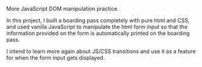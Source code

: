 More JavaScript DOM manipulation practice.

In this project, I built a boarding pass completely with pure html and CSS, and used vanilla JavaScript to manipulate the html form input so that the information provided on the form is automatically printed on the boarding pass.

I intend to learn more again about JS/CSS transitions and use it as a feature for when the form input gets displayed.
